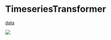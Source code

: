 # TimeseriesTransformer


[data](https://finance.yahoo.com/quote/IBM/history?period1=950400&period2=1594512000&interval=1d&filter=history&frequency=1d)







![](https://www.kaggleusercontent.com/kf/39837376/eyJhbGciOiJkaXIiLCJlbmMiOiJBMTI4Q0JDLUhTMjU2In0..rDFFqHpxRcPDtwJlVYy5IQ.hHP7WrdLV1Rf5Sw5VJSQbtiX-YRbaS5t_dNlwOezkutZk8K8xPFqMtTmPkYQGjjw4Grau-39FND9u-iAGDhiUQFu1X8q7DXoPVvs2snBKxrjO6MaVnmfV7sDuAmtE4Qfgvg_rMizFD_NvDzjzIJpXws8T0AsE-3QLe2-0E1uBsPzQtiwsRU1w2Az5DFarfPEIWQwxugJm16CmXYquI6EiqG261lRF1x9OXZ2aTYhHopSWASDCdG6K3-HVD989xYelVh8_1ai21641WVzrau8N7fSKgroNPRpNWrnGuaEw3i7fxX8rTXJWB7UuZweIWZxSXCG2EUhurYW6MWRvfZSq5ACMQQBLbeGS0LJG0hibFJ7us5Nus2cqSqF8VwjYWrXoXwcMqfFlQegkMS6x6z29whOaHjqTIaBOb39Q_beiqtNagdUcfzIy-PV8Th463d0nhc41eP-j8CBK25FjdTPjPSXq1i2X1lv2sVTfmBhdt9IFWXb_gNQmIfupR0kkKMNXxd_ZfOECADmNxft4pN7wtFV4SiC8H8B65rkY3l959zh8u31CM-OJwTGr2-_o7tLuv5DYcZDcxOfr5Qnsr5DQWxDMorRWc0b7Bw0Fro49UUZoXvez24RBvbU7oskN5zPhHVBwHd_fwr8HUrsvPULXJLtvqOdbhY9W7CP2Q2MHoO6uKyLgRPTCglGxQIlI6hh.FOvVjPT8DSOsBIKF8opVDQ/__results___files/__results___28_1.png)
